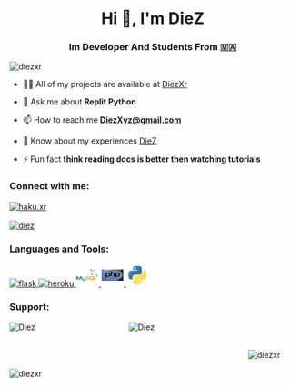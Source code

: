 <h1 align="center">Hi 👋, I'm DieZ</h1>

<h3 align="center">Im Developer And Students From 🇲🇦</h3>

<p align="left"> <img src="https://komarev.com/ghpvc/?username=diezxr&label=Profile%20views&color=0e75b6&style=flat" alt="diezxr" /> </p>

- 👨‍💻 All of my projects are available at [DiezXr](https://t.me/DiezXr)

- 💬 Ask me about **Replit Python**

- 📫 How to reach me **DiezXyz@gmail.com**

- 📄 Know about my experiences [DieZ](https://github.com/DiezXr)

- ⚡ Fun fact **think reading docs is better then watching tutorials**

<h3 align="left">Connect with me:</h3>

<p align="left">

<a href="https://instagram.com/haku.xr" target="blank"><img align="center" src="https://raw.githubusercontent.com/rahuldkjain/github-profile-readme-generator/master/src/images/icons/Social/instagram.svg" alt="haku.xr" height="30" width="40" /></a>

<a href="https://www.youtube.com/c/diez" target="blank"><img align="center" src="https://raw.githubusercontent.com/rahuldkjain/github-profile-readme-generator/master/src/images/icons/Social/youtube.svg" alt="diez" height="30" width="40" /></a>

</p>

<h3 align="left">Languages and Tools:</h3>

<p align="left"> <a href="https://flask.palletsprojects.com/" target="_blank" rel="noreferrer"> <img src="https://www.vectorlogo.zone/logos/pocoo_flask/pocoo_flask-icon.svg" alt="flask" width="40" height="40"/> </a> <a href="https://heroku.com" target="_blank" rel="noreferrer"> <img src="https://www.vectorlogo.zone/logos/heroku/heroku-icon.svg" alt="heroku" width="40" height="40"/> </a> <a href="https://www.mysql.com/" target="_blank" rel="noreferrer"> <img src="https://raw.githubusercontent.com/devicons/devicon/master/icons/mysql/mysql-original-wordmark.svg" alt="mysql" width="40" height="40"/> </a> <a href="https://www.php.net" target="_blank" rel="noreferrer"> <img src="https://raw.githubusercontent.com/devicons/devicon/master/icons/php/php-original.svg" alt="php" width="40" height="40"/> </a> <a href="https://www.python.org" target="_blank" rel="noreferrer"> <img src="https://raw.githubusercontent.com/devicons/devicon/master/icons/python/python-original.svg" alt="python" width="40" height="40"/> </a> </p>

<h3 align="left">Support:</h3>

<p><a href="https://www.buymeacoffee.com/Diez"> <img align="left" src="https://cdn.buymeacoffee.com/buttons/v2/default-yellow.png" height="50" width="210" alt="Diez" /></a><a href="https://ko-fi.com/Diez"> <img align="left" src="https://cdn.ko-fi.com/cdn/kofi3.png?v=3" height="50" width="210" alt="Diez" /></a></p><br><br>

<p><img align="center" src="https://github-readme-stats.vercel.app/api/top-langs?username=diezxr&show_icons=true&locale=en&layout=compact" alt="diezxr" /></p>

<p><img align="center" src="https://github-readme-streak-stats.herokuapp.com/?user=diezxr&" alt="diezxr" /></p>

